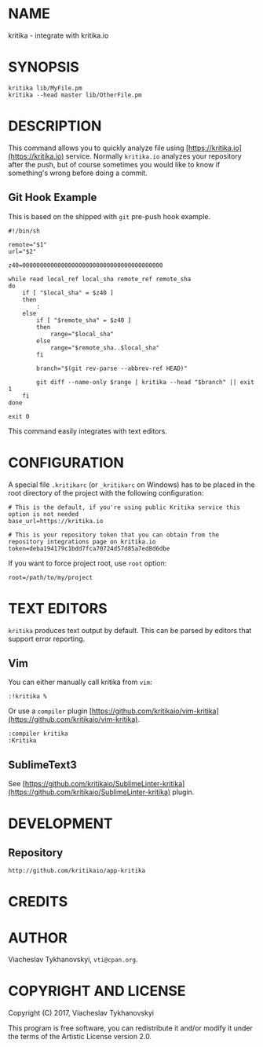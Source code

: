 # NAME

kritika - integrate with kritika.io

# SYNOPSIS

    kritika lib/MyFile.pm
    kritika --head master lib/OtherFile.pm

# DESCRIPTION

This command allows you to quickly analyze file using [https://kritika.io](https://kritika.io) service. Normally `kritika.io` analyzes
your repository after the push, but of course sometimes you would like to know if something's wrong before doing
a commit.

## Git Hook Example

This is based on the shipped with `git` pre-push hook example.

    #!/bin/sh

    remote="$1"
    url="$2"

    z40=0000000000000000000000000000000000000000

    while read local_ref local_sha remote_ref remote_sha
    do
        if [ "$local_sha" = $z40 ]
        then
            :
        else
            if [ "$remote_sha" = $z40 ]
            then
                range="$local_sha"
            else
                range="$remote_sha..$local_sha"
            fi

            branch="$(git rev-parse --abbrev-ref HEAD)"

            git diff --name-only $range | kritika --head "$branch" || exit 1
        fi
    done

    exit 0

This command easily integrates with text editors.

# CONFIGURATION

A special file `.kritikarc` (or `_kritikarc` on Windows) has to be placed in the root directory of the project with
the following configuration:

    # This is the default, if you're using public Kritika service this option is not needed
    base_url=https://kritika.io

    # This is your repository token that you can obtain from the repository integrations page on kritika.io
    token=deba194179c1bdd7fca70724d57d85a7ed8d6dbe

If you want to force project root, use `root` option:

    root=/path/to/my/project

# TEXT EDITORS

`kritika` produces text output by default. This can be parsed by editors that support error reporting.

## Vim

You can either manually call kritika from `vim`:

    :!kritika %

Or use a `compiler` plugin [https://github.com/kritikaio/vim-kritika](https://github.com/kritikaio/vim-kritika).

    :compiler kritika
    :Kritika

## SublimeText3

See [https://github.com/kritikaio/SublimeLinter-kritika](https://github.com/kritikaio/SublimeLinter-kritika) plugin.

# DEVELOPMENT

## Repository

    http://github.com/kritikaio/app-kritika

# CREDITS

# AUTHOR

Viacheslav Tykhanovskyi, `vti@cpan.org`.

# COPYRIGHT AND LICENSE

Copyright (C) 2017, Viacheslav Tykhanovskyi

This program is free software, you can redistribute it and/or modify it under
the terms of the Artistic License version 2.0.
